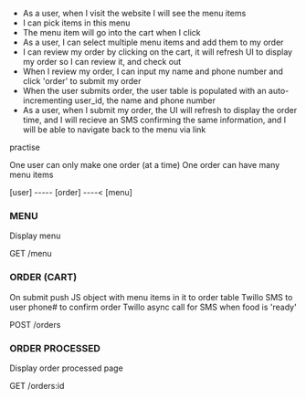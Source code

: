 * As a user, when I visit the website I will see the menu items 
* I can pick items in this menu
* The menu item will go into the cart when I click
* As a user, I can select multiple menu items and add them to my order
* I can review my order by clicking on the cart, it will refresh UI to display my order so I can review it, and check out
* When I review my order, I can input my name and phone number and click 'order' to submit my order
* When the user submits order, the user table is populated with an auto-incrementing user_id, the name and phone number
* As a user, when I submit my order, the UI will refresh to display the order time, and I will recieve an SMS confirming the same information, and I will be able to navigate back to the menu via link

practise

<!-- Main menu
Cart/Order review 
Order submitted page/Cooking time page -->

One user can only make one order (at a time)
One order can have many menu items 

[user] ----- [order] ----< [menu]

### MENU
Display menu 

GET /menu

### ORDER (CART)

On submit push JS object with menu items in it to order table
Twillo SMS to user phone# to confirm order
Twillo async call for SMS when food is 'ready'

POST /orders

### ORDER PROCESSED

Display order processed page

GET /orders:id


